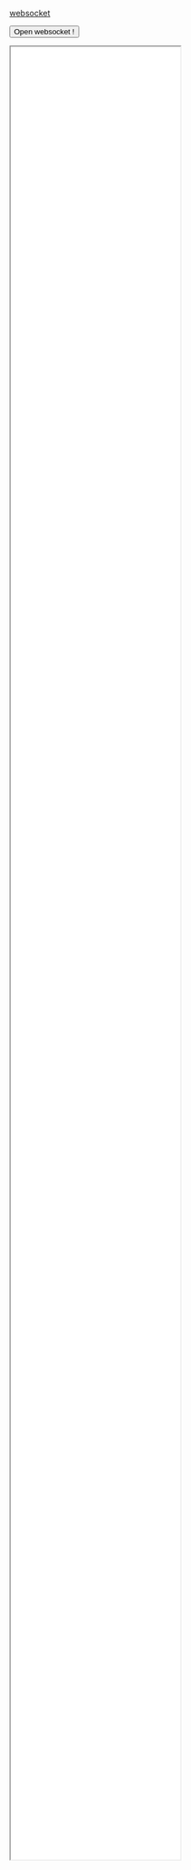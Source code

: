 [websocket ](/Development/websocket.md)

<button type="button"  onclick="window.location.href='/Development/websocket/index.html';">Open websocket !</button>

<iframe src="/Development/websocket/index.html" style="height:80vh"></iframe>
